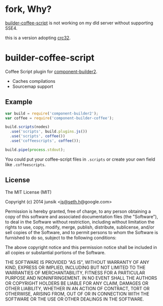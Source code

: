 # fork, Why?

[builder-coffee-script](https://github.com/component/builder-coffee) is not working on my dld server without supporting SSE4.

this is a version adopting [crc32](https://github.com/beatgammit/crc32).

# builder-coffee-script

Coffee Script plugin for [component-builder2](https://github.com/component/builder2.js).

- Caches compilations
- Sourcemap support

## Example

```js
var build = require('component-builder2');
var coffee = require('component-builder-coffee');

build.scripts(nodes)
  .use('scripts', build.plugins.js())
  .use('scripts', coffee())
  .use('coffeescripts', coffee());

build.pipe(process.stdout);
```

You could put your coffee-script files in `.scripts` or create your own field like `.coffeescripts`.

## License

The MIT License (MIT)

Copyright (c) 2014 junsik &lt;js@seth.h@google.com&gt;

Permission is hereby granted, free of charge, to any person obtaining a copy
of this software and associated documentation files (the "Software"), to deal
in the Software without restriction, including without limitation the rights
to use, copy, modify, merge, publish, distribute, sublicense, and/or sell
copies of the Software, and to permit persons to whom the Software is
furnished to do so, subject to the following conditions:

The above copyright notice and this permission notice shall be included in
all copies or substantial portions of the Software.

THE SOFTWARE IS PROVIDED "AS IS", WITHOUT WARRANTY OF ANY KIND, EXPRESS OR
IMPLIED, INCLUDING BUT NOT LIMITED TO THE WARRANTIES OF MERCHANTABILITY,
FITNESS FOR A PARTICULAR PURPOSE AND NONINFRINGEMENT. IN NO EVENT SHALL THE
AUTHORS OR COPYRIGHT HOLDERS BE LIABLE FOR ANY CLAIM, DAMAGES OR OTHER
LIABILITY, WHETHER IN AN ACTION OF CONTRACT, TORT OR OTHERWISE, ARISING FROM,
OUT OF OR IN CONNECTION WITH THE SOFTWARE OR THE USE OR OTHER DEALINGS IN
THE SOFTWARE.